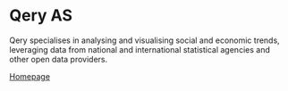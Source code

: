 # Qery AS

Qery specialises in analysing and visualising social and economic trends, leveraging data from national and international statistical agencies and other open data providers. 


[Homepage](https://qery.no)<br>
